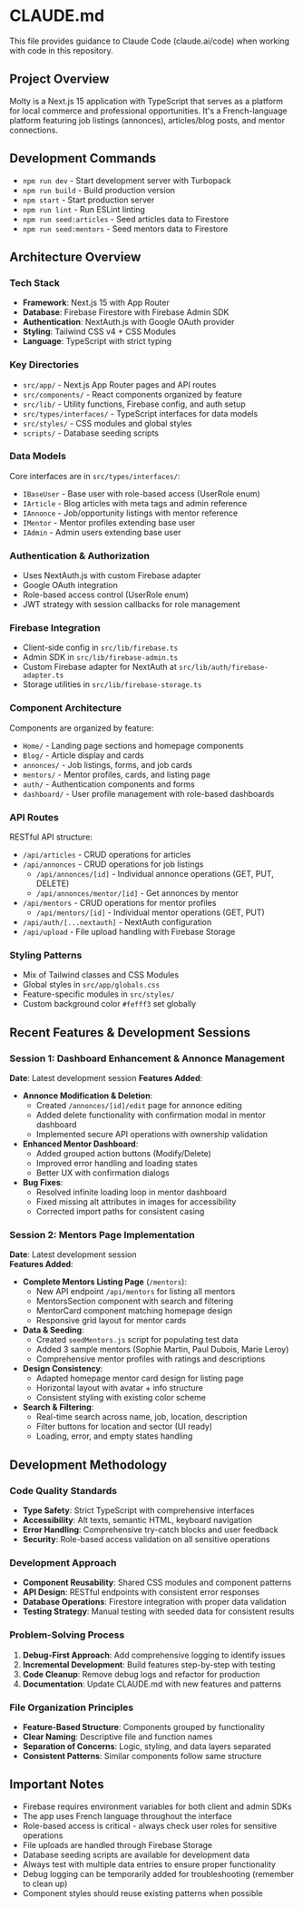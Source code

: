 # CLAUDE.md

This file provides guidance to Claude Code (claude.ai/code) when working with code in this repository.

## Project Overview

Molty is a Next.js 15 application with TypeScript that serves as a platform for local commerce and professional opportunities. It's a French-language platform featuring job listings (annonces), articles/blog posts, and mentor connections.

## Development Commands

- `npm run dev` - Start development server with Turbopack
- `npm run build` - Build production version
- `npm start` - Start production server
- `npm run lint` - Run ESLint linting
- `npm run seed:articles` - Seed articles data to Firestore
- `npm run seed:mentors` - Seed mentors data to Firestore

## Architecture Overview

### Tech Stack
- **Framework**: Next.js 15 with App Router
- **Database**: Firebase Firestore with Firebase Admin SDK
- **Authentication**: NextAuth.js with Google OAuth provider
- **Styling**: Tailwind CSS v4 + CSS Modules
- **Language**: TypeScript with strict typing

### Key Directories
- `src/app/` - Next.js App Router pages and API routes
- `src/components/` - React components organized by feature
- `src/lib/` - Utility functions, Firebase config, and auth setup  
- `src/types/interfaces/` - TypeScript interfaces for data models
- `src/styles/` - CSS modules and global styles
- `scripts/` - Database seeding scripts

### Data Models
Core interfaces are in `src/types/interfaces/`:
- `IBaseUser` - Base user with role-based access (UserRole enum)
- `IArticle` - Blog articles with meta tags and admin reference
- `IAnnonce` - Job/opportunity listings with mentor reference
- `IMentor` - Mentor profiles extending base user
- `IAdmin` - Admin users extending base user

### Authentication & Authorization
- Uses NextAuth.js with custom Firebase adapter
- Google OAuth integration
- Role-based access control (UserRole enum)
- JWT strategy with session callbacks for role management

### Firebase Integration
- Client-side config in `src/lib/firebase.ts`
- Admin SDK in `src/lib/firebase-admin.ts`
- Custom Firebase adapter for NextAuth at `src/lib/auth/firebase-adapter.ts`
- Storage utilities in `src/lib/firebase-storage.ts`

### Component Architecture
Components are organized by feature:
- `Home/` - Landing page sections and homepage components
- `Blog/` - Article display and cards
- `annonces/` - Job listings, forms, and job cards
- `mentors/` - Mentor profiles, cards, and listing page
- `auth/` - Authentication components and forms
- `dashboard/` - User profile management with role-based dashboards

### API Routes
RESTful API structure:
- `/api/articles` - CRUD operations for articles
- `/api/annonces` - CRUD operations for job listings
  - `/api/annonces/[id]` - Individual annonce operations (GET, PUT, DELETE)
  - `/api/annonces/mentor/[id]` - Get annonces by mentor
- `/api/mentors` - CRUD operations for mentor profiles
  - `/api/mentors/[id]` - Individual mentor operations (GET, PUT)
- `/api/auth/[...nextauth]` - NextAuth configuration
- `/api/upload` - File upload handling with Firebase Storage

### Styling Patterns
- Mix of Tailwind classes and CSS Modules
- Global styles in `src/app/globals.css`
- Feature-specific modules in `src/styles/`
- Custom background color `#fefff3` set globally

## Recent Features & Development Sessions

### Session 1: Dashboard Enhancement & Annonce Management
**Date**: Latest development session
**Features Added**:
- **Annonce Modification & Deletion**: 
  - Created `/annonces/[id]/edit` page for annonce editing
  - Added delete functionality with confirmation modal in mentor dashboard
  - Implemented secure API operations with ownership validation
- **Enhanced Mentor Dashboard**:
  - Added grouped action buttons (Modify/Delete)
  - Improved error handling and loading states
  - Better UX with confirmation dialogs
- **Bug Fixes**:
  - Resolved infinite loading loop in mentor dashboard
  - Fixed missing alt attributes in images for accessibility
  - Corrected import paths for consistent casing

### Session 2: Mentors Page Implementation
**Date**: Latest development session  
**Features Added**:
- **Complete Mentors Listing Page** (`/mentors`):
  - New API endpoint `/api/mentors` for listing all mentors
  - MentorsSection component with search and filtering
  - MentorCard component matching homepage design
  - Responsive grid layout for mentor cards
- **Data & Seeding**:
  - Created `seedMentors.js` script for populating test data
  - Added 3 sample mentors (Sophie Martin, Paul Dubois, Marie Leroy)
  - Comprehensive mentor profiles with ratings and descriptions
- **Design Consistency**:
  - Adapted homepage mentor card design for listing page
  - Horizontal layout with avatar + info structure
  - Consistent styling with existing color scheme
- **Search & Filtering**:
  - Real-time search across name, job, location, description
  - Filter buttons for location and sector (UI ready)
  - Loading, error, and empty states handling

## Development Methodology

### Code Quality Standards
- **Type Safety**: Strict TypeScript with comprehensive interfaces
- **Accessibility**: Alt texts, semantic HTML, keyboard navigation
- **Error Handling**: Comprehensive try-catch blocks and user feedback
- **Security**: Role-based access validation on all sensitive operations

### Development Approach
- **Component Reusability**: Shared CSS modules and component patterns
- **API Design**: RESTful endpoints with consistent error responses
- **Database Operations**: Firestore integration with proper data validation
- **Testing Strategy**: Manual testing with seeded data for consistent results

### Problem-Solving Process
1. **Debug-First Approach**: Add comprehensive logging to identify issues
2. **Incremental Development**: Build features step-by-step with testing
3. **Code Cleanup**: Remove debug logs and refactor for production
4. **Documentation**: Update CLAUDE.md with new features and patterns

### File Organization Principles
- **Feature-Based Structure**: Components grouped by functionality
- **Clear Naming**: Descriptive file and function names
- **Separation of Concerns**: Logic, styling, and data layers separated
- **Consistent Patterns**: Similar components follow same structure

## Important Notes

- Firebase requires environment variables for both client and admin SDKs
- The app uses French language throughout the interface
- Role-based access is critical - always check user roles for sensitive operations
- File uploads are handled through Firebase Storage
- Database seeding scripts are available for development data
- Always test with multiple data entries to ensure proper functionality
- Debug logging can be temporarily added for troubleshooting (remember to clean up)
- Component styles should reuse existing patterns when possible